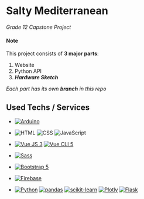 # Salty Mediterranean
*Grade 12 Capstone Project*

#### Note
This project consists of **3 major parts**:
1. Website
2. Python API
3. ***Hardware Sketch***

*Each part has its own ***branch*** in this repo*


## Used Techs / Services
 -  [![Arduino](https://img.shields.io/badge/-Arduino-00979D?logo=Arduino&logoColor=00979D&style=flat-square)](https://www.arduino.cc/)

 -  ![HTML](https://img.shields.io/badge/-HTML5-E34F26?logo=HTML5&logoColor=white&style=flat-square)  ![CSS](https://img.shields.io/badge/-CSS3-1572B6?logo=CSS3&logoColor=white&style=flat-square)  ![JavaScript](https://img.shields.io/badge/-JavaScript-F7DF1E?logo=JavaScript&logoColor=white&style=flat-square)
 -  [![Vue JS 3](https://img.shields.io/badge/-Vue.js%205-4FC08D?logo=Vue.js&logoColor=white&style=flat-square)](https://vuejs.org/)  [![Vue CLI 5](https://img.shields.io/badge/-Vue%20CLI%205-4FC08D?logo=Vue.js&logoColor=white&style=flat-square)](https://cli.vuejs.org/)
 - [![Sass](https://img.shields.io/badge/-Sass-CC6699?logo=Sass&logoColor=white&style=flat-square)](https://sass-lang.com/)
 - [![Bootstrap 5](https://img.shields.io/badge/-Bootstrap-7952B3?logo=Bootstrap&logoColor=white&style=flat-square)](https://getbootstrap.com/)
 - [![Firebase](https://img.shields.io/badge/-Firebase-FFCA28?logo=Firebase&logoColor=white&style=flat-square)](https://firebase.google.com/)
 - [![Python](https://img.shields.io/badge/-Python-3776AB?logo=Python&logoColor=white&style=flat-square)](https://www.python.org/)  [![pandas](https://img.shields.io/badge/-pandas-150458?logo=pandas&logoColor=white&style=flat-square)](https://pandas.pydata.org/)  [![scikit-learn](https://img.shields.io/badge/-scikitlearn-F7931E?logo=scikitlearn&logoColor=white&style=flat-square)](https://scikit-learn.org/stable/)  [![Plotly](https://img.shields.io/badge/-Plotly-3F4F75?logo=Plotly&logoColor=white&style=flat-square)](https://plotly.com/)  [![Flask](https://img.shields.io/badge/-Flask-000000?logo=Flask&logoColor=white&style=flat-square)](https://flask.palletsprojects.com/)
